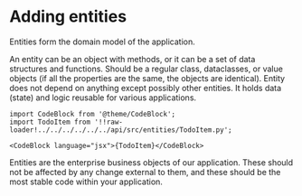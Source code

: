 # Adding entities

Entities form the domain model of the application.

An entity can be an object with methods, or it can be a set of data structures and functions. Should be a regular class, dataclasses, or value objects (if all the properties are the same, the objects are identical). Entity does not depend on anything except possibly other entities. It holds data (state) and logic reusable for various applications. 

```mdx-code-block
import CodeBlock from '@theme/CodeBlock';
import TodoItem from '!!raw-loader!../../../../../../api/src/entities/TodoItem.py';

<CodeBlock language="jsx">{TodoItem}</CodeBlock>
```

Entities are the enterprise business objects of our application. These should not be affected by any change external to them, and these should be the most stable code within your application. 
